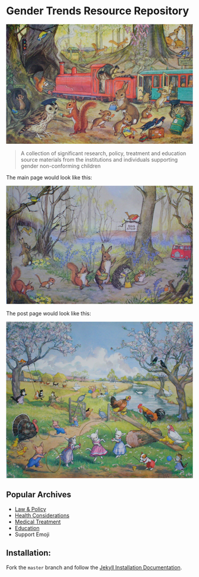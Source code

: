 # Gender Trends Resource Repository

![](https://github.com/citemap/citemap.github.io/blob/master/assets/img/Train.jpg?raw=true)

> A collection of significant research, policy, treatment and education 
> source materials from the institutions and individuals supporting gender non-conforming children


The main page would look like this:

![Main page preview](https://github.com/citemap/citemap.github.io/blob/master/assets/img/bus.jpg?raw=true?raw=true)

The post page would look like this:

![Post page preview](https://github.com/citemap/citemap.github.io/blob/master/assets/img/farm.jpg?raw=true)

## Popular Archives

- [Law & Policy](https://fonts.google.com/)
- [Health Considerations](http://fontawesome.io/)
- [Medical Treatment](https://disqus.com/)
- [Education](https://analytics.google.com/analytics/web/)
- Support Emoji

## Installation:

Fork the ``master`` branch and follow the [Jekyll Installation Documentation](https://jekyllrb.com/docs/installation/).


